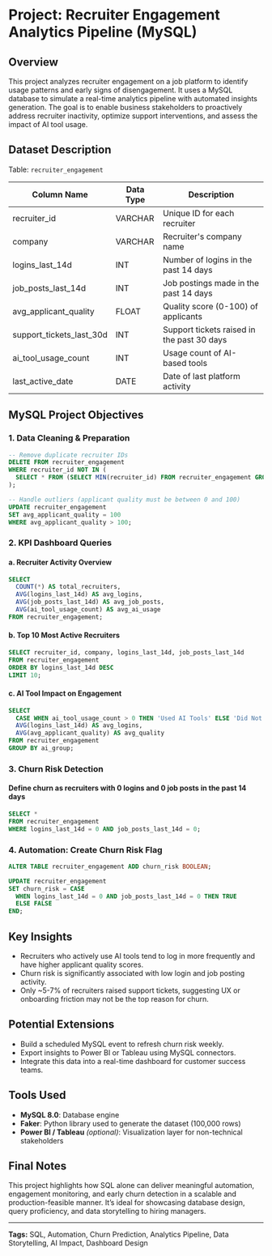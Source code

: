 # Project: Recruiter Engagement Analytics Pipeline (MySQL)

## Overview

This project analyzes recruiter engagement on a job platform to identify usage patterns and early signs of disengagement. It uses a MySQL database to simulate a real-time analytics pipeline with automated insights generation. The goal is to enable business stakeholders to proactively address recruiter inactivity, optimize support interventions, and assess the impact of AI tool usage.

## Dataset Description

Table: `recruiter_engagement`

| Column Name                 | Data Type | Description                                |
| --------------------------- | --------- | ------------------------------------------ |
| recruiter\_id               | VARCHAR   | Unique ID for each recruiter               |
| company                     | VARCHAR   | Recruiter's company name                   |
| logins\_last\_14d           | INT       | Number of logins in the past 14 days       |
| job\_posts\_last\_14d       | INT       | Job postings made in the past 14 days      |
| avg\_applicant\_quality     | FLOAT     | Quality score (0-100) of applicants        |
| support\_tickets\_last\_30d | INT       | Support tickets raised in the past 30 days |
| ai\_tool\_usage\_count      | INT       | Usage count of AI-based tools              |
| last\_active\_date          | DATE      | Date of last platform activity             |

## MySQL Project Objectives

### 1. Data Cleaning & Preparation

```sql
-- Remove duplicate recruiter IDs
DELETE FROM recruiter_engagement
WHERE recruiter_id NOT IN (
  SELECT * FROM (SELECT MIN(recruiter_id) FROM recruiter_engagement GROUP BY recruiter_id) AS temp
);

-- Handle outliers (applicant quality must be between 0 and 100)
UPDATE recruiter_engagement
SET avg_applicant_quality = 100
WHERE avg_applicant_quality > 100;
```

### 2. KPI Dashboard Queries

#### a. Recruiter Activity Overview

```sql
SELECT
  COUNT(*) AS total_recruiters,
  AVG(logins_last_14d) AS avg_logins,
  AVG(job_posts_last_14d) AS avg_job_posts,
  AVG(ai_tool_usage_count) AS avg_ai_usage
FROM recruiter_engagement;
```

#### b. Top 10 Most Active Recruiters

```sql
SELECT recruiter_id, company, logins_last_14d, job_posts_last_14d
FROM recruiter_engagement
ORDER BY logins_last_14d DESC
LIMIT 10;
```

#### c. AI Tool Impact on Engagement

```sql
SELECT
  CASE WHEN ai_tool_usage_count > 0 THEN 'Used AI Tools' ELSE 'Did Not Use AI Tools' END AS ai_group,
  AVG(logins_last_14d) AS avg_logins,
  AVG(avg_applicant_quality) AS avg_quality
FROM recruiter_engagement
GROUP BY ai_group;
```

### 3. Churn Risk Detection

#### Define churn as recruiters with 0 logins and 0 job posts in the past 14 days

```sql
SELECT *
FROM recruiter_engagement
WHERE logins_last_14d = 0 AND job_posts_last_14d = 0;
```

### 4. Automation: Create Churn Risk Flag

```sql
ALTER TABLE recruiter_engagement ADD churn_risk BOOLEAN;

UPDATE recruiter_engagement
SET churn_risk = CASE
  WHEN logins_last_14d = 0 AND job_posts_last_14d = 0 THEN TRUE
  ELSE FALSE
END;
```

## Key Insights

* Recruiters who actively use AI tools tend to log in more frequently and have higher applicant quality scores.
* Churn risk is significantly associated with low login and job posting activity.
* Only \~5-7% of recruiters raised support tickets, suggesting UX or onboarding friction may not be the top reason for churn.

## Potential Extensions

* Build a scheduled MySQL event to refresh churn risk weekly.
* Export insights to Power BI or Tableau using MySQL connectors.
* Integrate this data into a real-time dashboard for customer success teams.

## Tools Used

* **MySQL 8.0**: Database engine
* **Faker**: Python library used to generate the dataset (100,000 rows)
* **Power BI / Tableau** *(optional)*: Visualization layer for non-technical stakeholders

## Final Notes

This project highlights how SQL alone can deliver meaningful automation, engagement monitoring, and early churn detection in a scalable and production-feasible manner. It’s ideal for showcasing database design, query proficiency, and data storytelling to hiring managers.

---

**Tags:** SQL, Automation, Churn Prediction, Analytics Pipeline, Data Storytelling, AI Impact, Dashboard Design
